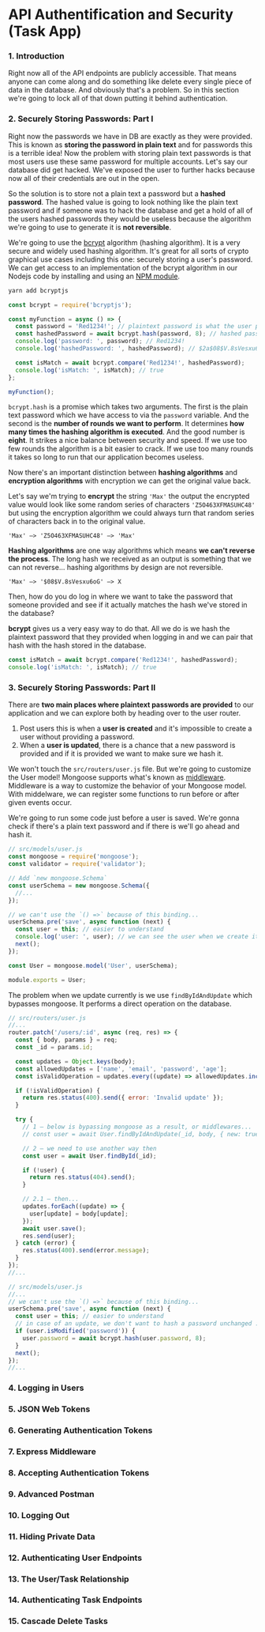 # API Authentification and Security (Task App)

### 1. Introduction

Right now all of the API endpoints are publicly accessible. That means anyone can come along and do something like delete every single piece of data in the database. And obviously that's a problem. So in this section we're going to lock all of that down putting it behind authentication.

### 2. Securely Storing Passwords: Part I

Right now the passwords we have in DB are exactly as they were provided. This is known as **storing the password in plain text** and for passwords this is a terrible idea! Now the problem with storing plain text passwords is that most users use these same password for multiple accounts. Let's say our database did get hacked. We've exposed the user to further hacks because now all of their credentials are out in the open.

So the solution is to store not a plain text a password but a **hashed password**. The hashed value is going to look nothing like the plain text password and if someone was to hack the database and get a hold of all of the users hashed passwords they would be useless because the algorithm we're going to use to generate it is **not reversible**.

We're going to use the [bcrypt](https://www.npmjs.com/package/bcryptjs) algorithm (hashing algorithm). It is a very secure and widely used hashing algorithm. It's great for all sorts of crypto graphical use cases including this one: securely storing a user's password. We can get access to an implementation of the bcrypt algorithm in our Nodejs code by installing and using an [NPM module](https://www.npmjs.com/package/bcryptjs).

```sh
yarn add bcryptjs
```

```js
const bcrypt = require('bcryptjs');

const myFunction = async () => {
  const password = 'Red1234!'; // plaintext password is what the user provides us
  const hashedPassword = await bcrypt.hash(password, 8); // hashed password is what will actually end up storing
  console.log('password: ', password); // Red1234!
  console.log('hashedPassword: ', hashedPassword); // $2a$08$V.8sVesxu6oGTDA/qvoZ5O463XFMASUHC48RQo4IzbRTquVyVS..e

  const isMatch = await bcrypt.compare('Red1234!', hashedPassword);
  console.log('isMatch: ', isMatch); // true
};

myFunction();
```

`bcrypt.hash` is a promise which takes two arguments. The first is the plain text password which we have access to via the `password` variable. And the second is the **number of rounds we want to perform**. It determines **how many times the hashing algorithm is executed**. And the good number is **eight**. It strikes a nice balance between security and speed. If we use too few rounds the algorithm is a bit easier to crack. If we use too many rounds it takes so long to run that our application becomes useless.

Now there's an important distinction between **hashing algorithms** and **encryption algorithms** with encryption we can get the original value back.

Let's say we'm trying to **encrypt** the string `'Max'` the output the encrypted value would look like some random series of characters `'Z5O463XFMASUHC48'` but using the encryption algorithm we could always turn that random series of characters back in to the original value.

`'Max' –> 'Z5O463XFMASUHC48' –> 'Max'`

**Hashing algorithms** are one way algorithms which means **we can't reverse the process**. The long hash we received as an output is something that we can not reverse... hashing algorithms by design are not reversible.

`'Max' –> '$08$V.8sVesxu6oG' –> X`

Then, how do you do log in where we want to take the password that someone provided and see if it actually matches the hash we've stored in the database?

**bcrypt** gives us a very easy way to do that. All we do is we hash the plaintext password that they provided when logging in and we can pair that hash with the hash stored in the database.

```js
const isMatch = await bcrypt.compare('Red1234!', hashedPassword);
console.log('isMatch: ', isMatch); // true
```

### 3. Securely Storing Passwords: Part II

There are **two main places where plaintext passwords are provided** to our application and we can explore both by heading over to the user router.

1. Post users this is when a **user is created** and it's impossible to create a user without providing a password.
2. When a **user is updated**, there is a chance that a new password is provided and if it is provided we want to make sure we hash it.

We won't touch the `src/routers/user.js` file. But we're going to customize the User model! Mongoose supports what's known as [middleware](https://mongoosejs.com/docs/middleware.html). Middleware is a way to customize the behavior of your Mongoose model. With middelware, we can register some functions to run before or after given events occur.

We're going to run some code just before a user is saved. We're gonna check if there's a plain text password and if there is we'll go ahead and hash it.

```js
// src/models/user.js
const mongoose = require('mongoose');
const validator = require('validator');

// Add `new mongoose.Schema`
const userSchema = new mongoose.Schema({
  //...
});

// we can't use the `() =>` because of this binding...
userSchema.pre('save', async function (next) {
  const user = this; // easier to understand
  console.log('user: ', user); // we can see the user when we create it... but not when we update it
  next();
});

const User = mongoose.model('User', userSchema);

module.exports = User;
```

The problem when we update currently is we use `findByIdAndUpdate` which bypasses mongoose. It performs a direct operation on the database.

```js
// src/routers/user.js
//...
router.patch('/users/:id', async (req, res) => {
  const { body, params } = req;
  const _id = params.id;

  const updates = Object.keys(body);
  const allowedUpdates = ['name', 'email', 'password', 'age'];
  const isValidOperation = updates.every((update) => allowedUpdates.includes(update));

  if (!isValidOperation) {
    return res.status(400).send({ error: 'Invalid update' });
  }

  try {
    // 1 – below is bypassing mongoose as a result, or middlewares...
    // const user = await User.findByIdAndUpdate(_id, body, { new: true, runValidators: true });

    // 2 – we need to use another way then
    const user = await User.findById(_id);

    if (!user) {
      return res.status(404).send();
    }

    // 2.1 – then...
    updates.forEach((update) => {
      user[update] = body[update];
    });
    await user.save();
    res.send(user);
  } catch (error) {
    res.status(400).send(error.message);
  }
});
//...
```

```js
// src/models/user.js
//...
// we can't use the `() =>` because of this binding...
userSchema.pre('save', async function (next) {
  const user = this; // easier to understand
  // in case of an update, we don't want to hash a password unchanged :p
  if (user.isModified('password')) {
    user.password = await bcrypt.hash(user.password, 8);
  }
  next();
});
//...
```

### 4. Logging in Users

### 5. JSON Web Tokens

### 6. Generating Authentication Tokens

### 7. Express Middleware

### 8. Accepting Authentication Tokens

### 9. Advanced Postman

### 10. Logging Out

### 11. Hiding Private Data

### 12. Authenticating User Endpoints

### 13. The User/Task Relationship

### 14. Authenticating Task Endpoints

### 15. Cascade Delete Tasks
